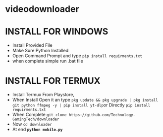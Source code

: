 # videodownloader

# INSTALL FOR WINDOWS
- Install Provided File
- Make Sure Python Installed
- Open Command Prompt and type `pip install requirments.txt`
- when complete simple run .bat file

# INSTALL FOR TERMUX

- Install Termux From Playstore,
- When Install Open it an type `pkg update && pkg upgrade
| pkg install git python ffmpeg -y
| pip install yt-dlp`or Directly `pip install requirments.txt`
- When Complete `git clone https://github.com/Technology-GamingTech/downloader`
- Now `cd downloader`
- At end **`python mobile.py`**


